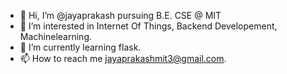 - 👋 Hi, I’m @jayaprakash pursuing B.E. CSE @ MIT 
- 👀 I’m interested in Internet Of Things, Backend Developement, Machinelearning.
- 🌱 I’m currently learning flask.
- 📫 How to reach me jayaprakashmit3@gmail.com.

<!---
jpraxsh/jpraxsh is a ✨ special ✨ repository because its `README.md` (this file) appears on your GitHub profile.
You can click the Preview link to take a look at your changes.
--->
